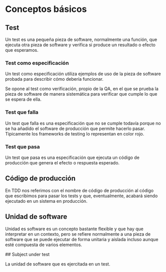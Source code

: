 # Conceptos básicos

## Test

Un test es una pequeña pieza de software, normalmente una función, que ejecuta otra pieza de software y verifica si produce un resultado o efecto que esperamos.

### Test como especificación

Un test como especificación utiliza ejemplos de uso de la pieza de software probada para describir cómo debería funcionar.

Se opone al test como verificación, propio de la QA, en el que se prueba la pieza de software de manera sistemática para verificar que cumple lo que se espera de ella.

### Test que falla
 
Un test que falla es una especificación que no se cumple todavía porque no se ha añadido el software de producción que permite hacerlo pasar. Típicamente los frameworks de testing lo representan en color rojo.

### Test que pasa

Un test que pasa es una especificación que ejecuta un código de producción que genera el efecto o respuesta esperado.

## Código de producción

En TDD nos referimos con el nombre de código de producción al código que escribimos para pasar los tests y que, eventualmente, acabará siendo ejecutado en un sistema en producción.

## Unidad de software

Unidad es software es un concepto bastante flexible y que hay que interpretar en un contexto, pero se refiere normalmente a una pieza de software que se puede ejecutar de forma unitaria y aislada incluso aunque esté compuesta de varios elementos.

## Subject under test

La unidad de software que es ejercitada en un test.
